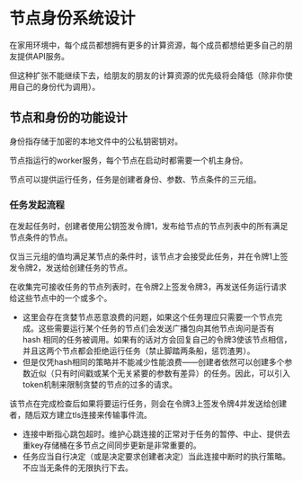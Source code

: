 # 节点身份系统设计

在家用环境中，每个成员都想拥有更多的计算资源，每个成员都想给更多自己的朋友提供API服务。

但这种扩张不能继续下去，给朋友的朋友的计算资源的优先级将会降低（除非你使用自己的身份代为调用）。

## 节点和身份的功能设计

身份指存储于加密的本地文件中的公私钥密钥对。

节点指运行的worker服务，每个节点在启动时都需要一个机主身份。

节点可以提供运行任务，任务是创建者身份、参数、节点条件的三元组。

### 任务发起流程

在发起任务时，创建者使用公钥签发令牌1，发布给节点的节点列表中的所有满足节点条件的节点。

仅当三元组的值均满足某节点的条件时，该节点才会接受此任务，并在令牌1上签发令牌2，发送给创建任务的节点。

在收集完可接收任务的节点列表时，在令牌2上签发令牌3，再发送任务运行请求给这些节点中的一个或多个。

* 这里会存在贪婪节点恶意浪费的问题，如果这个任务理应只需要一个节点完成。这些需要运行某个任务的节点们会发送广播包向其他节点询问是否有 hash 相同的任务被调用。如果有的话对方会回复自己的令牌3使该节点相信，并且这两个节点都会拒绝运行任务（禁止脚踏两条船，惩罚渣男）。
* 但是仅凭hash相同的策略并不能减少性能浪费——创建者依然可以创建多个参数近似（只有时间戳或某个无关紧要的参数有差异）的任务。因此，可以引入token机制来限制贪婪的节点的过多的请求。

该节点在完成检查后如果将要运行任务，则会在令牌3上签发令牌4并发送给创建者，随后双方建立tls连接来传输事件流。

* 连接中断指心跳包超时。维护心跳连接的正常对于任务的暂停、中止、提供去重key存储桶在多节点之间同步更新是非常重要的。
* 任务应当自行决定（或是决定要求创建者决定）当此连接中断时的执行策略。不应当无条件的无限执行下去。
